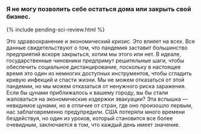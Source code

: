 ### Я не могу позволить себе остаться дома или закрыть свой бизнес. 

{% include pending-sci-review.html %}

 Это здравоохранение и экономический кризис. Это влияет на всех. Все данные свидетельствуют о том, что пандемия заставит большинство предприятий вскоре закрыться, хотим мы этого или нет. В идеале, государственные чиновники предпримут решительные шаги, чтобы обеспечить социальное дистанцирование, поскольку в настоящее время это один из немногих доступных инструментов, чтобы сгладить кривую инфекций и спасти жизни. Мы не можем отказаться от этой пандемии, но мы можем отказаться от ненужного риска заражения. Если бы цунами приближалось к вашему городу, вы бы стали жаловаться на экономические издержки эвакуации? Эта вспышка — невидимое цунами, но в отличие от стран, где оно произошло первым, нас заблаговременно предупредили. США потеряли много времени бездействуя, но один из уроков, который становится все более очевидным, заключается в том, что каждый день имеет значение. 
